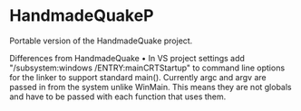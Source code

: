 # HandmadeQuakeP
Portable version of the HandmadeQuake project.

Differences from HandmadeQuake
  • In VS project settings add "/subsystem:windows /ENTRY:mainCRTStartup" to command line options for the linker to support standard 
  main(). Currently argc and argv are passed in from the system unlike WinMain. This means they are not globals and have to be passed
  with each function that uses them.
